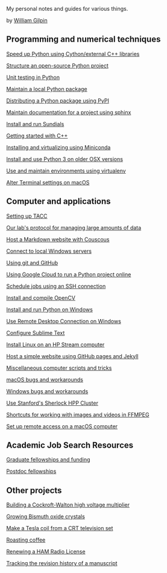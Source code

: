 <!-- ---
layout: home
date: "2017-02-23T10:20:00Z"
---
 -->

My personal notes and guides for various things.

by [William Gilpin](http://www.wgilpin.com/)



## Programming and numerical techniques

[Speed up Python using Cython/external C++ libraries](howto_cython.md)

[Structure an open-source Python project](python_project.md)

[Unit testing in Python](python_unit_testing.md)

[Maintain a local Python package](howto_packages.md)

[Distributing a Python package using PyPI](howto_pypi.md)

[Maintain documentation for a project using sphinx](howto_sphinx.md)

[Install and run Sundials](howto_sundials_python.md)

[Getting started with C++](howto_cpp.md)

[Installing and virtualizing using Miniconda](howto_conda.md)

[Install and use Python 3 on older OSX versions](howto_python3.md)

[Use and maintain environments using virtualenv](howto_virtualenv.md)

[Alter Terminal settings on macOS](howto_terminal_settings.md)


## Computer and applications

[Setting up TACC](using_tacc.md)

[Our lab's protocol for managing large amounts of data](howto_bigdata.md)

[Host a Markdown website with Couscous](couscous.md)

[Connect to local Windows servers](howto_connect_to_lab_servers.md)

[Using git and GitHub](howto_github.md)

[Using Google Cloud to run a Python project online](howto_google_cloud.md)

[Schedule jobs using an SSH connection](howto_jobschedule.md)

[Install and compile OpenCV](howto_opencv.md)

[Install and run Python on Windows](howto_pythononwindows.md)

[Use Remote Desktop Connection on Windows](howto_remote.md)

[Configure Sublime Text](howto_sublime_notes.md)

[Install Linux on an HP Stream computer](linux_hpstream.md)

[Host a simple website using GitHub pages and Jekyll](howto_website.md)

[Miscellaneous computer scripts and tricks](miscellaneous.md)

[macOS bugs and workarounds](osx_bugs.md)

[Windows bugs and workarounds](windows_bugs.md)

[Use Stanford's Sherlock HPP Cluster](howto_sherlock.md)

[Shortcuts for working with images and videos in FFMPEG](howto_ffmpeg.md)

[Set up remote access on a macOS computer](howto_remote_macos.md)


## Academic Job Search Resources

[Graduate fellowships and funding](other/graduate_fellowships.md)

[Postdoc fellowships](other/postdoc_fellowships.md)


## Other projects

[Building a Cockroft-Walton high voltage multiplier](other/cockroft_walton.md)

[Growing Bismuth oxide crystals](other/bismuth.md)

[Make a Tesla coil from a CRT television set](other/flyback.md)

[Roasting coffee](other/roasting_coffee_beans.md)

[Renewing a HAM Radio License](other/renew_ham_radio_license.md)

[Tracking the revision history of a manuscript](other/revisions.md)


<!-- [] -->

